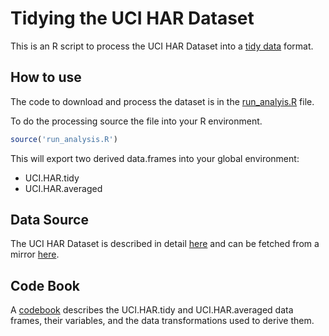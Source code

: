 # Tidying the UCI HAR Dataset

This is an R script to process the UCI HAR Dataset into a [tidy data](http://vita.had.co.nz/papers/tidy-data.pdf) format.

## How to use

The code to download and process the dataset is in the [run_analyis.R](run_analysis.R) file.

To do the processing source the file into your R environment.

```R
source('run_analysis.R')
```

This will export two derived data.frames into your global environment:
* UCI.HAR.tidy
* UCI.HAR.averaged


## Data Source

The UCI HAR Dataset is described in detail [here](http://archive.ics.uci.edu/ml/datasets/Human+Activity+Recognition+Using+Smartphones) and can be fetched from a mirror [here](https://d396qusza40orc.cloudfront.net/getdata%2Fprojectfiles%2FUCI%20HAR%20Dataset.zip).


## Code Book

A [codebook](CodeBook.md) describes the UCI.HAR.tidy and UCI.HAR.averaged data frames, their variables, and the data transformations used to derive them.
